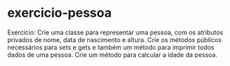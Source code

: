 # exercicio-pessoa

Exercício:
    Crie uma classe para representar uma pessoa, com os atributos privados de nome, data de
nascimento e altura. Crie os métodos públicos necessários para sets e gets e também um
método para imprimir todos dados de uma pessoa. Crie um método para calcular a idade
da pessoa.